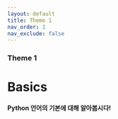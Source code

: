 ```yaml
---
layout: default
title: Theme 1
nav_order: 1
nav_exclude: false
---
```

### Theme 1
# Basics
#### Python 언어의 기본에 대해 알아봅시다! 
